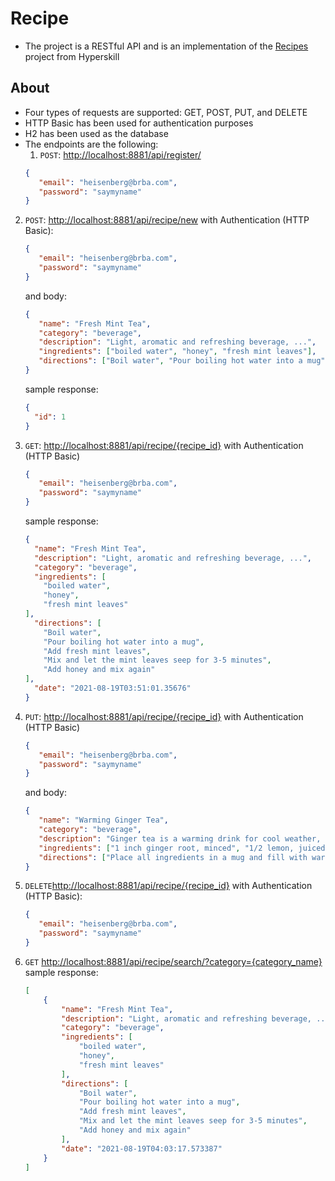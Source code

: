 # Recipe

* The project is a RESTful API and is an implementation of the [Recipes](https://hyperskill.org/projects/180) project from Hyperskill

## About
* Four types of requests are supported: GET, POST, PUT, and DELETE
* HTTP Basic has been used for authentication purposes
* H2 has been used as the database
* The endpoints are the following:
  1. ```POST```: [http://localhost:8881/api/register/](http://localhost:8881/api/register/)
  ```json
  {
     "email": "heisenberg@brba.com",
     "password": "saymyname"
  }
  ```
2. ```POST```: [http://localhost:8881/api/recipe/new](http://localhost:8881/api/recipe/new) with Authentication (HTTP Basic):
    ```json
    {
       "email": "heisenberg@brba.com",
       "password": "saymyname"
    }
    ```
    and body:
    ```json
    {
       "name": "Fresh Mint Tea",
       "category": "beverage",
       "description": "Light, aromatic and refreshing beverage, ...",
       "ingredients": ["boiled water", "honey", "fresh mint leaves"],
       "directions": ["Boil water", "Pour boiling hot water into a mug", "Add fresh mint leaves", "Mix and let the mint leaves seep for 3-5 minutes", "Add honey and mix again"]
    }
    ```
   sample response:
    ```json
    {
      "id": 1
    }
    ```
  
3. ```GET```: [http://localhost:8881/api/recipe/{recipe_id}](http://localhost:8881/api/recipe/1) with Authentication (HTTP Basic)
    ```json
    {
       "email": "heisenberg@brba.com",
       "password": "saymyname"
    }
    ```
    sample response:
    ```json
    {
      "name": "Fresh Mint Tea",
      "description": "Light, aromatic and refreshing beverage, ...",
      "category": "beverage",
      "ingredients": [
        "boiled water",
        "honey",
        "fresh mint leaves"
    ],
      "directions": [
        "Boil water",
        "Pour boiling hot water into a mug",
        "Add fresh mint leaves",
        "Mix and let the mint leaves seep for 3-5 minutes",
        "Add honey and mix again"
    ],
      "date": "2021-08-19T03:51:01.35676"
    }
    ```
4. ```PUT```: [http://localhost:8881/api/recipe/{recipe_id}](http://localhost:8881/api/recipe/1) with Authentication (HTTP Basic)
    ```json
    {
       "email": "heisenberg@brba.com",
       "password": "saymyname"
    }
    ```
    and body:
    ```json
    {
       "name": "Warming Ginger Tea",
       "category": "beverage",
       "description": "Ginger tea is a warming drink for cool weather, ...",
       "ingredients": ["1 inch ginger root, minced", "1/2 lemon, juiced", "1/2 teaspoon manuka honey"],
       "directions": ["Place all ingredients in a mug and fill with warm water (not too hot so you keep the beneficial honey compounds in tact)", "Steep for 5-10 minutes", "Drink and enjoy"]
    }
    ```
5. ```DELETE```[http://localhost:8881/api/recipe/{recipe_id}](http://localhost:8881/api/recipe/1) with Authentication (HTTP Basic):
    ```json
    {
       "email": "heisenberg@brba.com",
       "password": "saymyname"
    }
    ```
6. ```GET``` [http://localhost:8881/api/recipe/search/?category={category_name}](http://localhost:8881/api/recipe/search/?category=beverage)\
sample response:
    ```json
    [
        {
            "name": "Fresh Mint Tea",
            "description": "Light, aromatic and refreshing beverage, ...",
            "category": "beverage",
            "ingredients": [
                "boiled water",
                "honey",
                "fresh mint leaves"
            ],
            "directions": [
                "Boil water",
                "Pour boiling hot water into a mug",
                "Add fresh mint leaves",
                "Mix and let the mint leaves seep for 3-5 minutes",
                "Add honey and mix again"
            ],
            "date": "2021-08-19T04:03:17.573387"
        }
    ]
    ```
